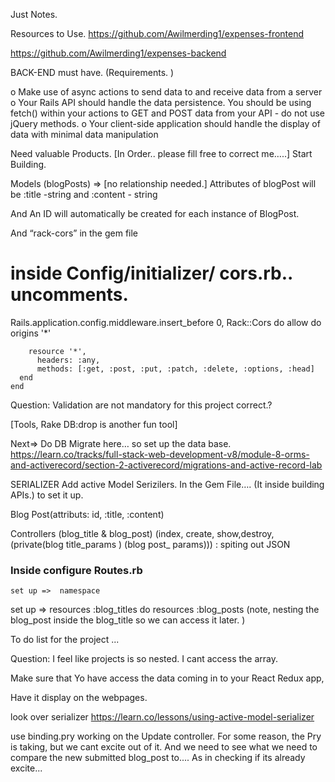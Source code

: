 


 Just Notes. 

  Resources to Use.
 https://github.com/Awilmerding1/expenses-frontend

 https://github.com/Awilmerding1/expenses-backend

 BACK-END must have. (Requirements. )

o	Make use of async actions to send data to and receive data from a server
o	Your Rails API should handle the data persistence. You should be using fetch() within your actions to GET and POST data from your API - do not use jQuery methods.
o	Your client-side application should handle the display of data with minimal data manipulation

Need valuable Products. [In Order.. please fill free to correct me…..]
  Start Building. 

  Models (blogPosts) => [no relationship needed.] 
   Attributes of blogPost will be :title -string and :content - string

 And An ID will automatically be created for each instance of BlogPost. 

And  “rack-cors”  in the gem file

 # inside Config/initializer/ cors.rb.. uncomments. 

Rails.application.config.middleware.insert_before 0, Rack::Cors do
	  allow do
	    origins '*'
	 
	    resource '*',
	      headers: :any,
	      methods: [:get, :post, :put, :patch, :delete, :options, :head]
	  end
	end




 Question:  Validation are not mandatory for this project correct.? 

 [Tools,  Rake DB:drop is another fun tool]

 
Next=>  Do DB Migrate here… so set up the data base. 
https://learn.co/tracks/full-stack-web-development-v8/module-8-orms-and-activerecord/section-2-activerecord/migrations-and-active-record-lab


SERIALIZER
Add active Model Serizilers. In the Gem File…. (It inside building APIs.) to set it up. 

Blog Post(attributs: id, :title,   :content)
 

Controllers (blog_title & blog_post)
 (index, create, show,destroy, (private(blog title_params ) (blog post_ params))) : spiting out JSON 


### Inside configure  Routes.rb
    set up =>  namespace   
 set up => resources :blog_titles do
   	resources  :blog_posts (note, nesting the blog_post inside the blog_title so we can access it later. )




To do list for the project ...

Question: I feel like projects is so nested. I cant access the array. 

 Make sure that Yo have access the data coming in to your React Redux app,
  
  Have it display on the webpages. 
  

  look over serializer
   https://learn.co/lessons/using-active-model-serializer


   use binding.pry
   working on the Update controller. For some reason, the Pry is taking, but we cant excite out of it.
   And we need to see what we need to compare the new submitted blog_post to.... As in checking if its already excite...


